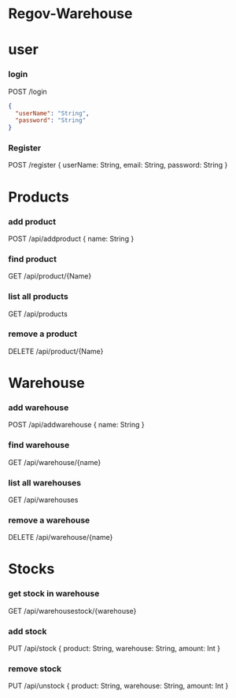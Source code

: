 # Regov-Warehouse

# user
### login
POST /login
```json
{
  "userName": "String",
  "password": "String"
}
```

### Register
POST /register
{
  userName: String,
  email: String,
  password: String
}

# Products
### add product
POST /api/addproduct
{
  name: String
}

### find product
GET /api/product/{Name}

### list all products
GET /api/products

### remove a product
DELETE /api/product/{Name}

# Warehouse
### add warehouse
POST /api/addwarehouse
{
  name: String
}

### find warehouse
GET /api/warehouse/{name}

### list all warehouses
GET /api/warehouses

### remove a warehouse
DELETE /api/warehouse/{name}

# Stocks
### get stock in warehouse
GET /api/warehousestock/{warehouse}

### add stock
PUT /api/stock
{
  product: String,
  warehouse: String,
  amount: Int
}

### remove stock
PUT /api/unstock
{
  product: String,
  warehouse: String,
  amount: Int
}
